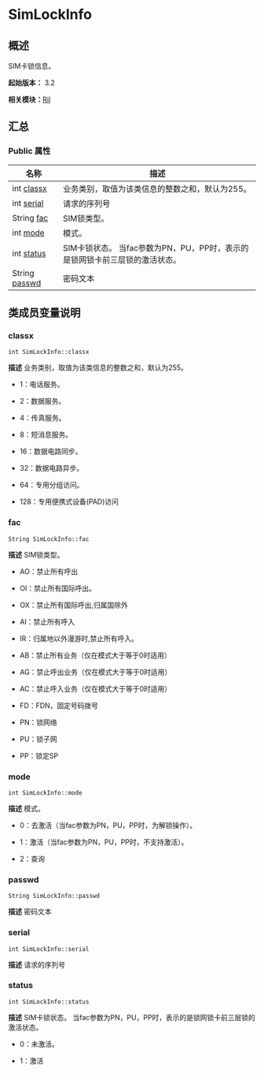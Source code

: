 # SimLockInfo


## 概述

SIM卡锁信息。

**起始版本：** 3.2

**相关模块：**[Ril](_ril_v11.md)


## 汇总


### Public 属性

| 名称 | 描述 | 
| -------- | -------- |
| int [classx](#classx) | 业务类别，取值为该类信息的整数之和，默认为255。 | 
| int [serial](#serial) | 请求的序列号  | 
| String [fac](#fac) | SIM锁类型。 | 
| int [mode](#mode) | 模式。 | 
| int [status](#status) | SIM卡锁状态。 当fac参数为PN，PU，PP时，表示的是锁网锁卡前三层锁的激活状态。 | 
| String [passwd](#passwd) | 密码文本  | 


## 类成员变量说明


### classx

```
int SimLockInfo::classx
```
**描述**
业务类别，取值为该类信息的整数之和，默认为255。

- 1：电话服务。

- 2：数据服务。

- 4：传真服务。

- 8：短消息服务。

- 16：数据电路同步。

- 32：数据电路异步。

- 64：专用分组访问。

- 128：专用便携式设备(PAD)访问 


### fac

```
String SimLockInfo::fac
```
**描述**
SIM锁类型。

- AO：禁止所有呼出

- OI：禁止所有国际呼出。

- OX：禁止所有国际呼出,归属国除外

- AI：禁止所有呼入

- IR：归属地以外漫游时,禁止所有呼入。

- AB：禁止所有业务（仅在模式大于等于0时适用）

- AG：禁止呼出业务（仅在模式大于等于0时适用）

- AC：禁止呼入业务（仅在模式大于等于0时适用）

- FD：FDN，固定号码拨号

- PN：锁网络

- PU：锁子网

- PP：锁定SP 


### mode

```
int SimLockInfo::mode
```
**描述**
模式。

- 0：去激活（当fac参数为PN，PU，PP时，为解锁操作）。

- 1：激活（当fac参数为PN，PU，PP时，不支持激活）。

- 2：查询 


### passwd

```
String SimLockInfo::passwd
```
**描述**
密码文本


### serial

```
int SimLockInfo::serial
```
**描述**
请求的序列号


### status

```
int SimLockInfo::status
```
**描述**
SIM卡锁状态。 当fac参数为PN，PU，PP时，表示的是锁网锁卡前三层锁的激活状态。

- 0：未激活。

- 1：激活 
